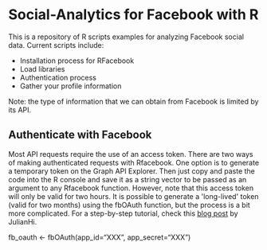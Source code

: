 # Social-Analytics for Facebook with R

This is a repository of R scripts examples for analyzing Facebook social data. Current scripts include:

- Installation process for RFacebook
- Load libraries
- Authentication process
- Gather your profile information

Note: the type of information that we can obtain from Facebook is limited by its API.

## Authenticate with Facebook

Most API requests require the use of an access token. There are two ways of making authenticated requests with Rfacebook. One option is to generate a temporary token on the Graph API Explorer. Then just copy and paste the code into the R console and save it as a string vector to be passed as an argument to any Rfacebook function. However, note that this access token will only be valid for two hours. It is possible to generate a 'long-lived' token (valid for two months) using the fbOAuth function, but the process is a bit more complicated. For a step-by-step tutorial, check this [blog post](http://thinktostart.com/analyzing-facebook-with-r/) by JulianHi.

fb_oauth <- fbOAuth(app_id=“XXX”, app_secret=“XXX”)

